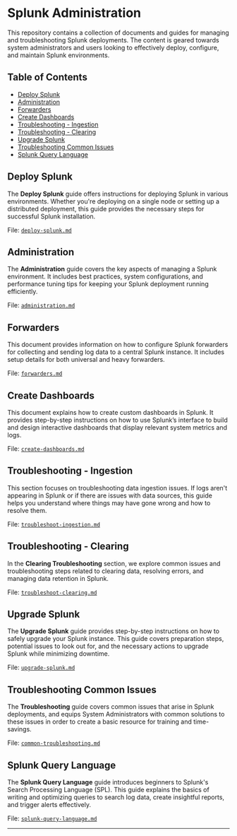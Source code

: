 # Splunk Administration

This repository contains a collection of documents and guides for managing and troubleshooting Splunk deployments. The content is geared towards system administrators and users looking to effectively deploy, configure, and maintain Splunk environments.

## Table of Contents


- [Deploy Splunk](#deploy-splunk)
- [Administration](#administration)
- [Forwarders](#forwarders)
- [Create Dashboards](#create-dashboards)
- [Troubleshooting - Ingestion](#troubleshoot-ingestion)
- [Troubleshooting - Clearing](#troubleshoot-clearing)
- [Upgrade Splunk](#upgrade-splunk)
- [Troubleshooting Common Issues](#troubleshooting-common-issues)
- [Splunk Query Language](#splunk-query-language)

## Deploy Splunk

The **Deploy Splunk** guide offers instructions for deploying Splunk in various environments. Whether you're deploying on a single node or setting up a distributed deployment, this guide provides the necessary steps for successful Splunk installation.

File: [`deploy-splunk.md`](deploy-splunk.md)

## Administration

The **Administration** guide covers the key aspects of managing a Splunk environment. It includes best practices, system configurations, and performance tuning tips for keeping your Splunk deployment running efficiently.

File: [`administration.md`](administration.md)

## Forwarders

This document provides information on how to configure Splunk forwarders for collecting and sending log data to a central Splunk instance. It includes setup details for both universal and heavy forwarders.

File: [`forwarders.md`](forwarders.md)

## Create Dashboards

This document explains how to create custom dashboards in Splunk. It provides step-by-step instructions on how to use Splunk’s interface to build and design interactive dashboards that display relevant system metrics and logs.

File: [`create-dashboards.md`](create-dashboards.md)

## Troubleshooting - Ingestion

This section focuses on troubleshooting data ingestion issues. If logs aren't appearing in Splunk or if there are issues with data sources, this guide helps you understand where things may have gone wrong and how to resolve them.

File: [`troubleshoot-ingestion.md`](troubleshoot-ingestion.md)

## Troubleshooting - Clearing

In the **Clearing Troubleshooting** section, we explore common issues and troubleshooting steps related to clearing data, resolving errors, and managing data retention in Splunk.

File: [`troubleshoot-clearing.md`](troubleshoot-clearing.md)

## Upgrade Splunk

The **Upgrade Splunk** guide provides step-by-step instructions on how to safely upgrade your Splunk instance. This guide covers preparation steps, potential issues to look out for, and the necessary actions to upgrade Splunk while minimizing downtime.

File: [`upgrade-splunk.md`](upgrade-splunk.md)

## Troubleshooting Common Issues

The **Troubleshooting** guide covers common issues that arise in Splunk deployments, and equips System Administrators with common solutions to these issues in order to create a basic resource for training and time-savings. 

File: [`common-troubleshooting.md`](common-troubleshooting.md)

## Splunk Query Language

The **Splunk Query Language** guide introduces beginners to Splunk's Search Processing Language (SPL). This guide explains the basics of writing and optimizing queries to search log data, create insightful reports, and trigger alerts effectively.

File: [`splunk-query-language.md`](splunk-query-language.md)

---

